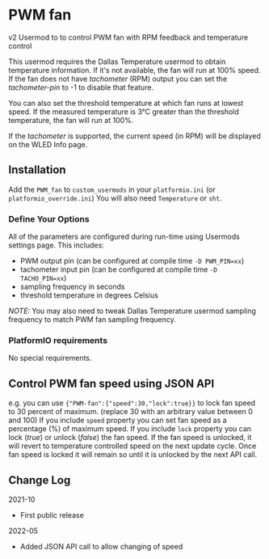 # PWM fan

v2 Usermod to to control PWM fan with RPM feedback and temperature control

This usermod requires the Dallas Temperature usermod to obtain temperature information. If it's not available, the fan will run at 100% speed.
If the fan does not have _tachometer_ (RPM) output you can set the _tachometer-pin_ to -1 to disable that feature.

You can also set the threshold temperature at which fan runs at lowest speed. If the measured temperature is 3°C greater than the threshold temperature, the fan will run at 100%.

If the _tachometer_ is supported, the current speed (in RPM) will be displayed on the WLED Info page.

## Installation

Add the `PWM_fan` to `custom_usermods` in your `platformio.ini` (or `platformio_override.ini`)
You will also need `Temperature` or `sht`.

### Define Your Options

All of the parameters are configured during run-time using Usermods settings page.
This includes:

* PWM output pin (can be configured at compile time `-D PWM_PIN=xx`)
* tachometer input pin (can be configured at compile time `-D TACHO_PIN=xx`)
* sampling frequency in seconds
* threshold temperature in degrees Celsius

_NOTE:_ You may also need to tweak Dallas Temperature usermod sampling frequency to match PWM fan sampling frequency.

### PlatformIO requirements

No special requirements.

## Control PWM fan speed using JSON API

e.g. you can use `{"PWM-fan":{"speed":30,"lock":true}}` to lock fan speed to 30 percent of maximum. (replace 30 with an arbitrary value between 0 and 100)
If you include `speed` property you can set fan speed as a percentage (%) of maximum speed.
If you include `lock` property you can lock (_true_) or unlock (_false_) the fan speed.
If the fan speed is unlocked, it will revert to temperature controlled speed on the next update cycle. Once fan speed is locked it will remain so until it is unlocked by the next API call.

## Change Log

2021-10

* First public release

2022-05

* Added JSON API call to allow changing of speed
